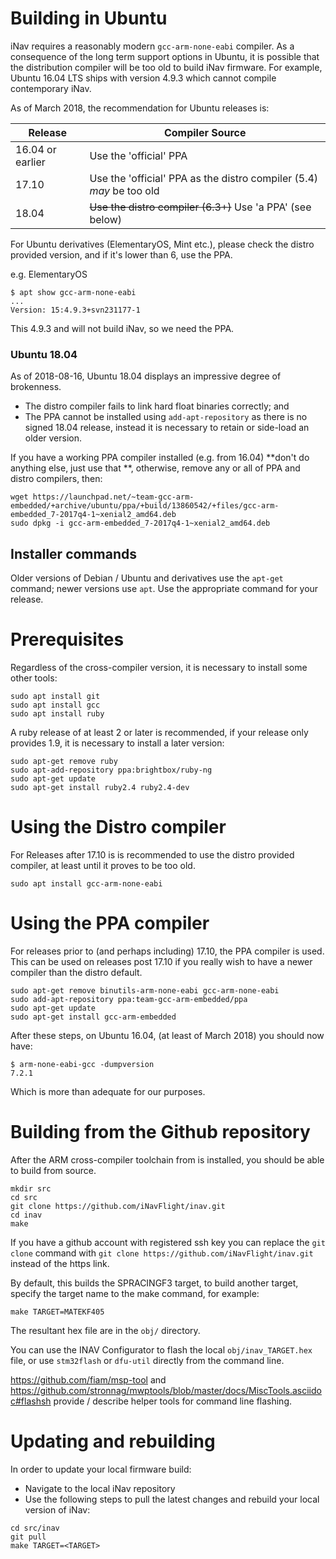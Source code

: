 # Building in Ubuntu

iNav requires a reasonably modern `gcc-arm-none-eabi` compiler. As a consequence of the long term support options in Ubuntu, it is possible that the distribution compiler will be too old to build iNav firmware. For example, Ubuntu 16.04 LTS ships with version 4.9.3 which cannot compile contemporary iNav.

As of March 2018, the recommendation for Ubuntu releases is:

| Release | Compiler Source |
| ------- | --------------- |
| 16.04 or earlier | Use the 'official' PPA |
| 17.10 | Use the 'official' PPA as the distro compiler (5.4) *may* be too old |
| 18.04 | ~~Use the distro compiler (6.3+)~~ Use 'a PPA' (see below) |

For Ubuntu derivatives (ElementaryOS, Mint etc.), please check the distro provided version, and if it's lower than 6, use the PPA.

e.g. ElementaryOS

```
$ apt show gcc-arm-none-eabi
...
Version: 15:4.9.3+svn231177-1
```

This 4.9.3 and will not build iNav, so we need the PPA.

### Ubuntu 18.04

As of 2018-08-16, Ubuntu 18.04 displays an impressive degree of brokenness. 

* The distro compiler fails to link hard float binaries correctly; and
* The PPA cannot be installed using `add-apt-repository` as there is no signed 18.04 release, instead it is necessary to retain or side-load an older version.

If you have a working PPA compiler installed (e.g. from 16.04) **don't do anything else, just use that **, otherwise, remove any or all of PPA and distro compilers, then:

```
wget https://launchpad.net/~team-gcc-arm-embedded/+archive/ubuntu/ppa/+build/13860542/+files/gcc-arm-embedded_7-2017q4-1~xenial2_amd64.deb
sudo dpkg -i gcc-arm-embedded_7-2017q4-1~xenial2_amd64.deb
```

## Installer commands

Older versions of Debian / Ubuntu and derivatives use the `apt-get` command; newer versions use `apt`. Use the appropriate command for your release.

# Prerequisites

Regardless of the cross-compiler version, it is necessary to install some other tools:

```
sudo apt install git
sudo apt install gcc
sudo apt install ruby
```

A ruby release of at least 2 or later is recommended, if your release only provides 1.9, it is necessary to install a later version:

```
sudo apt-get remove ruby
sudo apt-add-repository ppa:brightbox/ruby-ng
sudo apt-get update
sudo apt-get install ruby2.4 ruby2.4-dev
```

# Using the Distro compiler

For Releases after 17.10 is is recommended to use the distro provided compiler, at least until it proves to be too old.
```
sudo apt install gcc-arm-none-eabi
```

# Using the PPA compiler

For releases prior to (and perhaps including) 17.10, the PPA compiler is used. This can be used on releases post 17.10 if you really wish to have a newer compiler than the distro default.

```
sudo apt-get remove binutils-arm-none-eabi gcc-arm-none-eabi
sudo add-apt-repository ppa:team-gcc-arm-embedded/ppa
sudo apt-get update
sudo apt-get install gcc-arm-embedded
```

After these steps, on Ubuntu 16.04, (at least of March 2018) you should now have:

```
$ arm-none-eabi-gcc -dumpversion
7.2.1
```

Which is more than adequate for our purposes.

# Building from the Github repository

After the ARM cross-compiler toolchain from is installed, you should be able to build from source.

```
mkdir src
cd src
git clone https://github.com/iNavFlight/inav.git
cd inav
make
```

If you have a github account with registered ssh key you can replace the `git clone` command with  `git clone https://github.com/iNavFlight/inav.git` instead of the https link.

By default, this builds the SPRACINGF3 target, to build another target, specify the target name to the make command, for example:
```
make TARGET=MATEKF405
```
The resultant hex file are in the `obj/` directory.

You can use the INAV Configurator to flash the local ```obj/inav_TARGET.hex``` file, or use `stm32flash` or `dfu-util` directly from the command line.

https://github.com/fiam/msp-tool and https://github.com/stronnag/mwptools/blob/master/docs/MiscTools.asciidoc#flashsh provide / describe helper tools for command line flashing.

# Updating and rebuilding

In order to update your local firmware build:

* Navigate to the local iNav repository
* Use the following steps to pull the latest changes and rebuild your local version of iNav:

```
cd src/inav
git pull
make TARGET=<TARGET>
```
